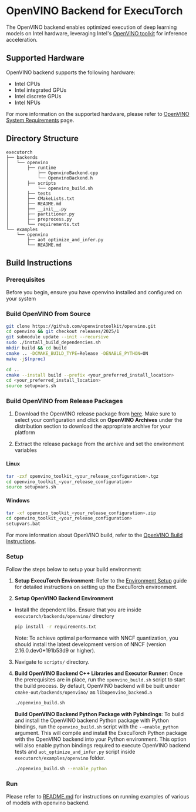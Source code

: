 # OpenVINO Backend for ExecuTorch
The OpenVINO backend enables optimized execution of deep learning models on Intel hardware, leveraging Intel's [OpenVINO toolkit](https://www.intel.com/content/www/us/en/developer/tools/openvino-toolkit/overview.html) for inference acceleration.

## Supported Hardware

OpenVINO backend supports the following hardware:

- Intel CPUs
- Intel integrated GPUs
- Intel discrete GPUs
- Intel NPUs

For more information on the supported hardware, please refer to [OpenVINO System Requirements](https://docs.openvino.ai/2025/about-openvino/release-notes-openvino/system-requirements.html) page.

## Directory Structure

```
executorch
├── backends
│   └── openvino
│       ├── runtime
│           ├── OpenvinoBackend.cpp
│           └── OpenvinoBackend.h
│       ├── scripts
│           └── openvino_build.sh
│       ├── tests
│       ├── CMakeLists.txt
│       ├── README.md
│       ├── __init__.py
│       ├── partitioner.py
│       ├── preprocess.py
│       └── requirements.txt
└── examples
    └── openvino
        ├── aot_optimize_and_infer.py
        └── README.md
```

## Build Instructions

### Prerequisites

Before you begin, ensure you have openvino installed and configured on your system

### Build OpenVINO from Source

```bash
git clone https://github.com/openvinotoolkit/openvino.git
cd openvino && git checkout releases/2025/1
git submodule update --init --recursive
sudo ./install_build_dependencies.sh
mkdir build && cd build
cmake .. -DCMAKE_BUILD_TYPE=Release -DENABLE_PYTHON=ON
make -j$(nproc)

cd ..
cmake --install build --prefix <your_preferred_install_location>
cd <your_preferred_install_location>
source setupvars.sh
```

### Build OpenVINO from Release Packages

1. Download the OpenVINO release package from [here](https://docs.openvino.ai/2025/get-started/install-openvino.html). Make sure to select your configuration and click on **OpenVINO Archives** under the distribution section to download the appropriate archive for your platform

2. Extract the release package from the archive and set the environment variables

#### Linux
   ```bash
   tar -zxf openvino_toolkit_<your_release_configuration>.tgz
   cd openvino_toolkit_<your_release_configuration>
   source setupvars.sh
   ```

#### Windows
   ```bash
   tar -xf openvino_toolkit_<your_release_configuration>.zip
   cd openvino_toolkit_<your_release_configuration>
   setupvars.bat
   ```

For more information about OpenVINO build, refer to the [OpenVINO Build Instructions](https://github.com/openvinotoolkit/openvino/blob/master/docs/dev/build_linux.md).

### Setup

Follow the steps below to setup your build environment:

1. **Setup ExecuTorch Environment**: Refer to the [Environment Setup](https://pytorch.org/executorch/stable/getting-started-setup#environment-setup) guide for detailed instructions on setting up the ExecuTorch environment.

2. **Setup OpenVINO Backend Environment**
- Install the dependent libs. Ensure that you are inside `executorch/backends/openvino/` directory
   ```bash
   pip install -r requirements.txt
   ```
  Note: To achieve optimal performance with NNCF quantization, you should install the latest development version of NNCF (version 2.16.0.dev0+191b53d9 or higher).
3. Navigate to `scripts/` directory.

4. **Build OpenVINO Backend C++ Libraries and Executor Runner**: Once the prerequisites are in place, run the `openvino_build.sh` script to start the build process. By default, OpenVINO backend will be built under `cmake-out/backends/openvino/` as `libopenvino_backend.a`

   ```bash
   ./openvino_build.sh
   ```
   **Build OpenVINO Backend Python Package with Pybindings**: To build and install the OpenVINO backend Python package with Python bindings, run the `openvino_build.sh` script with the `--enable_python` argument. This will compile and install the ExecuTorch Python package with the OpenVINO backend into your Python environment. This option will also enable python bindings required to execute OpenVINO backend tests and `aot_optimize_and_infer.py` script inside `executorch/examples/openvino` folder.

   ```bash
   ./openvino_build.sh --enable_python
   ```

### Run

Please refer to [README.md](../../examples/openvino/README.md) for instructions on running examples of various of models with openvino backend.
